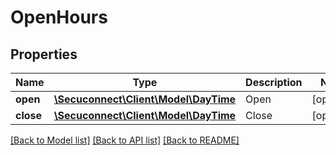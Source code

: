 # OpenHours

## Properties
Name | Type | Description | Notes
------------ | ------------- | ------------- | -------------
**open** | [**\Secuconnect\Client\Model\DayTime**](DayTime.md) | Open | [optional] 
**close** | [**\Secuconnect\Client\Model\DayTime**](DayTime.md) | Close | [optional] 

[[Back to Model list]](../README.md#documentation-for-models) [[Back to API list]](../README.md#documentation-for-api-endpoints) [[Back to README]](../README.md)


